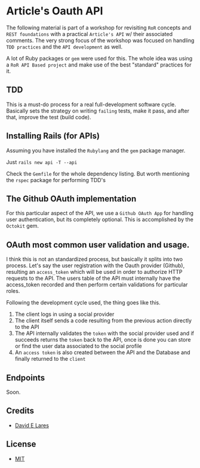 # Article's Oauth API

The following material is part of a workshop for revisiting `RoR` concepts and `REST foundations` with a practical `Article's API` w/ their associated comments. The very strong focus of the workshop was focused on handling `TDD practices` and the `API development` as well.

A lot of Ruby packages or `gem` were used for this. The whole idea was using a `RoR API Based project` and make use of the best "standard" practices for it.

## TDD

This is a must-do process for a real full-development software cycle. Basically sets the strategy on writing `failing` tests, make it pass, and after that, improve the test (build code).

## Installing Rails (for APIs)

Assuming you have installed the `Rubylang` and the `gem` package manager.

Just `rails new api -T --api`

Check the `Gemfile` for the whole dependency listing. But worth mentioning the `rspec` package for performing TDD's

## The Github OAuth implementation

For this particular aspect of the API, we use a `Github OAuth App` for handling user authentication, but its completely optional. This is accomplished by the `Octokit` gem.

## OAuth most common user validation and usage.

I think this is not an standardized process, but basically it splits into two process. Let's say the user registration with the Oauth provider (Github), resulting an `access_token` which will be used in order to authorize HTTP requests to the API. The users table of the API must internally have the access_token recorded and then perform certain validations for particular roles.

Following the development cycle used, the thing goes like this.

1. The client logs in using a social provider
2. The client itself sends a code resulting from the previous action directly to the API
3. The API internally validates the `token` with the social provider used and if succeeds returns the `token` back to the API, once is done you can store or find the user data associated to the social profile
4. An `access token` is also created between the API and the Database and finally returned to the `client`

## Endpoints

Soon.

## Credits

 - [David E Lares](https://twitter.com/davidlares3)

## License

 - [MIT](https://opensource.org/licenses/MIT)
